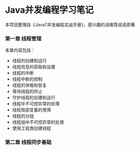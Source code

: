 # Java并发编程学习笔记
本项目整理自《Java7并发编程实战手册》，感兴趣的话推荐阅读原著

### 第一章 线程管理
本章内容包括：
- 线程的创建和运行
- 线程信息的获取和设置
- 线程的中断
- 线程中断的控制
- 线程的休眠和恢复
- 等待线程的终止
- 守护线程的创建和运行
- 线程中不可控异常的处理
- 线程局部变量的使用
- 线程的分组
- 线程组中不可控异常的处理
- 使用工程类创建线程
### 第二章 线程同步基础
